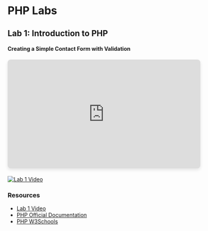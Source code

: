 # PHP Labs

## Lab 1: Introduction to PHP

#### Creating a Simple Contact Form with Validation

<div style="position: relative; padding-bottom: 56.25%; height: 0; overflow: hidden; max-width: 100%; box-shadow: 0 4px 8px rgba(0,0,0,0.1); border-radius: 8px; margin: 20px 0;">
  <iframe src="https://drive.google.com/file/d/1ipvRojJc6aYESj41lSm3TNE4mNgT8rZc/preview" 
          style="position: absolute; top: 0; left: 0; width: 100%; height: 100%; border: none;"
          allow="autoplay; fullscreen"
          allowfullscreen>
  </iframe>
</div>

[![Lab 1 Video](https://img.shields.io/badge/Watch-Lab%201%20Video-blue)](https://drive.google.com/file/d/1ipvRojJc6aYESj41lSm3TNE4mNgT8rZc/view?usp=sharing)

### Resources

- [Lab 1 Video](https://drive.google.com/file/d/1ipvRojJc6aYESj41lSm3TNE4mNgT8rZc/view?usp=sharing)
- [PHP Official Documentation](https://www.php.net/docs.php)
- [PHP W3Schools](https://www.w3schools.com/php/default.asp)
